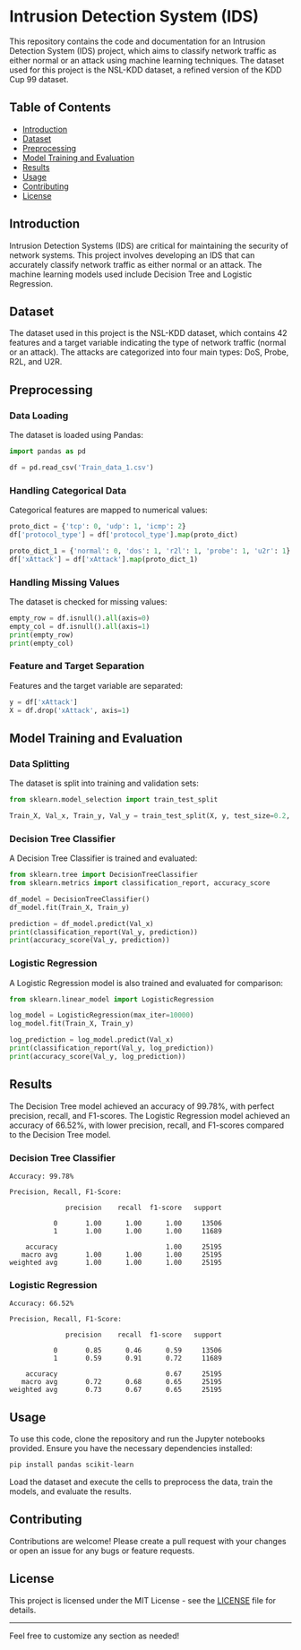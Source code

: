 # Intrusion Detection System (IDS)

This repository contains the code and documentation for an Intrusion Detection System (IDS) project, which aims to classify network traffic as either normal or an attack using machine learning techniques. The dataset used for this project is the NSL-KDD dataset, a refined version of the KDD Cup 99 dataset.

## Table of Contents
- [Introduction](#introduction)
- [Dataset](#dataset)
- [Preprocessing](#preprocessing)
- [Model Training and Evaluation](#model-training-and-evaluation)
- [Results](#results)
- [Usage](#usage)
- [Contributing](#contributing)
- [License](#license)

## Introduction

Intrusion Detection Systems (IDS) are critical for maintaining the security of network systems. This project involves developing an IDS that can accurately classify network traffic as either normal or an attack. The machine learning models used include Decision Tree and Logistic Regression.

## Dataset

The dataset used in this project is the NSL-KDD dataset, which contains 42 features and a target variable indicating the type of network traffic (normal or an attack). The attacks are categorized into four main types: DoS, Probe, R2L, and U2R.

## Preprocessing

### Data Loading

The dataset is loaded using Pandas:

```python
import pandas as pd

df = pd.read_csv('Train_data_1.csv')
```

### Handling Categorical Data

Categorical features are mapped to numerical values:

```python
proto_dict = {'tcp': 0, 'udp': 1, 'icmp': 2}
df['protocol_type'] = df['protocol_type'].map(proto_dict)

proto_dict_1 = {'normal': 0, 'dos': 1, 'r2l': 1, 'probe': 1, 'u2r': 1}
df['xAttack'] = df['xAttack'].map(proto_dict_1)
```

### Handling Missing Values

The dataset is checked for missing values:

```python
empty_row = df.isnull().all(axis=0)
empty_col = df.isnull().all(axis=1)
print(empty_row)
print(empty_col)
```

### Feature and Target Separation

Features and the target variable are separated:

```python
y = df['xAttack']
X = df.drop('xAttack', axis=1)
```

## Model Training and Evaluation

### Data Splitting

The dataset is split into training and validation sets:

```python
from sklearn.model_selection import train_test_split

Train_X, Val_x, Train_y, Val_y = train_test_split(X, y, test_size=0.2, random_state=1)
```

### Decision Tree Classifier

A Decision Tree Classifier is trained and evaluated:

```python
from sklearn.tree import DecisionTreeClassifier
from sklearn.metrics import classification_report, accuracy_score

df_model = DecisionTreeClassifier()
df_model.fit(Train_X, Train_y)

prediction = df_model.predict(Val_x)
print(classification_report(Val_y, prediction))
print(accuracy_score(Val_y, prediction))
```

### Logistic Regression

A Logistic Regression model is also trained and evaluated for comparison:

```python
from sklearn.linear_model import LogisticRegression

log_model = LogisticRegression(max_iter=10000)
log_model.fit(Train_X, Train_y)

log_prediction = log_model.predict(Val_x)
print(classification_report(Val_y, log_prediction))
print(accuracy_score(Val_y, log_prediction))
```

## Results

The Decision Tree model achieved an accuracy of 99.78%, with perfect precision, recall, and F1-scores. The Logistic Regression model achieved an accuracy of 66.52%, with lower precision, recall, and F1-scores compared to the Decision Tree model.

### Decision Tree Classifier

```plaintext
Accuracy: 99.78%

Precision, Recall, F1-Score:

              precision    recall  f1-score   support

           0       1.00      1.00      1.00     13506
           1       1.00      1.00      1.00     11689

    accuracy                           1.00     25195
   macro avg       1.00      1.00      1.00     25195
weighted avg       1.00      1.00      1.00     25195
```

### Logistic Regression

```plaintext
Accuracy: 66.52%

Precision, Recall, F1-Score:

              precision    recall  f1-score   support

           0       0.85      0.46      0.59     13506
           1       0.59      0.91      0.72     11689

    accuracy                           0.67     25195
   macro avg       0.72      0.68      0.65     25195
weighted avg       0.73      0.67      0.65     25195
```

## Usage

To use this code, clone the repository and run the Jupyter notebooks provided. Ensure you have the necessary dependencies installed:

```bash
pip install pandas scikit-learn
```

Load the dataset and execute the cells to preprocess the data, train the models, and evaluate the results.

## Contributing

Contributions are welcome! Please create a pull request with your changes or open an issue for any bugs or feature requests.

## License

This project is licensed under the MIT License - see the [LICENSE](LICENSE) file for details.

---

Feel free to customize any section as needed!
